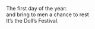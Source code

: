 The first day of the year:    
and bring to men a chance to rest    
It’s the Doll’s Festival.    

